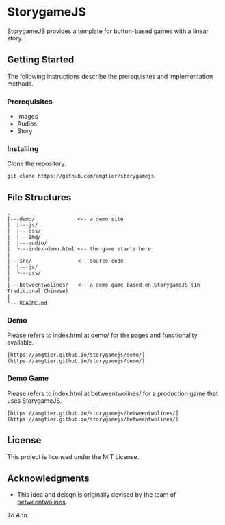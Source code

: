 # StorygameJS

StorygameJS provides a template for button-based games with a linear story. 

## Getting Started

The following instructions describe the prerequisites and implementation methods.

### Prerequisites

- Images
- Audios
- Story 

### Installing

Clone the repository.

```
git clone https://github.com/amgtier/storygamejs
```


## File Structures

```
.
|---demo/              <-- a demo site
|  |---js/
|  |---css/
|  |---img/
|  |---audio/
|  └---index-demo.html <-- the game starts here
|
|---src/               <-- source code
|  |---js/
|  └---css/
|
|---betweentwolines/   <-- a demo game based on StorygameJS (In Traditional Chinese)
|
└---README.md
```

### Demo

Please refers to index.html at demo/ for the pages and functionality available.

```
[https://amgtier.github.io/storygamejs/demo/](https://amgtier.github.io/storygamejs/demo/)
```

### Demo Game

Please refers to index.html at betweentwolines/ for a production game that uses StorygameJS.

```
[https://amgtier.github.io/storygamejs/betweentwolines/](https://amgtier.github.io/storygamejs/betweentwolines/)
```

## License

This project is licensed under the MIT License.

## Acknowledgments

* This idea and deisgn is originally devised by the team of [betweentwolines](https://www.betweentwolines.org/aboutus.html).

_To Ann..._